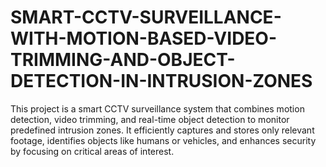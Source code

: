 # SMART-CCTV-SURVEILLANCE-WITH-MOTION-BASED-VIDEO-TRIMMING-AND-OBJECT-DETECTION-IN-INTRUSION-ZONES
This project is a smart CCTV surveillance system that combines motion detection, video trimming, and real-time object detection to monitor predefined intrusion zones. It efficiently captures and stores only relevant footage, identifies objects like humans or vehicles, and enhances security by focusing on critical areas of interest.
